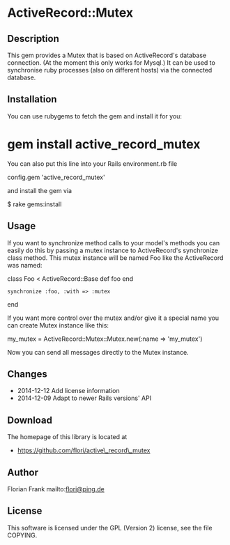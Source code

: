 # ActiveRecord::Mutex

## Description

This gem provides a Mutex that is based on ActiveRecord's database connection.
(At the moment this only works for Mysql.) It can be used to synchronise
ruby processes (also on different hosts) via the connected database.

## Installation

You can use rubygems to fetch the gem and install it for you:

  # gem install active_record_mutex

You can also put this line into your Rails environment.rb file

  config.gem 'active_record_mutex'

and install the gem via

  $ rake gems:install

## Usage

If you want to synchronize method calls to your model's methods you can easily
do this by passing a mutex instance to ActiveRecord's synchronize class method.
This mutex instance will be named Foo like the ActiveRecord was named:

  class Foo < ActiveRecord::Base
    def foo
    end

    synchronize :foo, :with => :mutex
  end

If you want more control over the mutex and/or give it a special name you can
create Mutex instance like this:

  my_mutex = ActiveRecord::Mutex::Mutex.new(:name => 'my_mutex')

Now you can send all messages directly to the Mutex instance.

## Changes

* 2014-12-12 Add license information
* 2014-12-09 Adapt to newer Rails versions' API

## Download

The homepage of this library is located at

* https://github.com/flori/active\_record\_mutex

## Author

Florian Frank mailto:flori@ping.de

## License

This software is licensed under the GPL (Version 2) license, see the file
COPYING.
